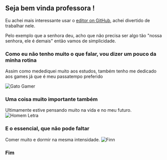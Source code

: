 ## Seja bem vinda professora !

Eu achei mais interessante usar o [editor on GitHub](https://github.com/lm344941/lpow_dever/edit/master/README.md), achei divertido de trabalhar nele.

Pelo exemplo que a senhora deu, acho que não precisa ser algo tão "nossa senhora, ele é demais" então vamos de simplicidade. 

### Como eu não tenho muito o que falar, vou dizer um pouco da minha rotina

Assim como medediquei muito aos estudos, também tenho me dedicado aos games já que é meu passatempo preferido

![Gato Gamer](https://github.com/lm344941/lpow_dever/blob/master/_gato_gamer%20-%20GIFs%20ENGRA%C3%87ADOS%20-%20OpenBrasil.org.gif)

### Uma coisa muito importante também
Ultimamente estive pensando muito na vida e no meu futuro.
![Homem Letra](https://github.com/lm344941/lpow_dever/blob/master/GifsAnimados119.gif)

### E o essencial, que não pode faltar
Comer muito e dormir na mesma intensidade.
![Finn](https://github.com/lm344941/lpow_dever/blob/master/d809a6_8775752c1fe74da984ea861e5164d300.webp)

### Fim
